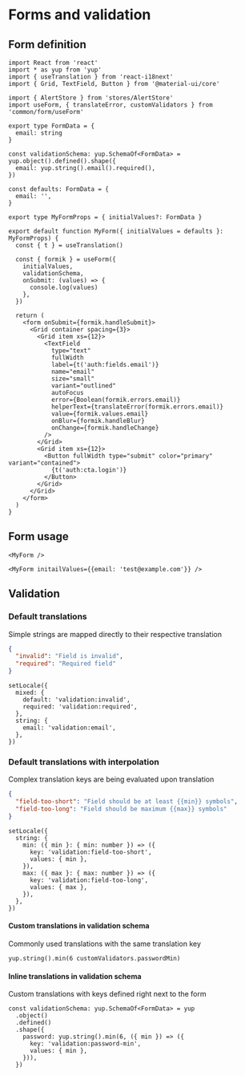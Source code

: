 # Forms and validation

## Form definition

```tsx
import React from 'react'
import * as yup from 'yup'
import { useTranslation } from 'react-i18next'
import { Grid, TextField, Button } from '@material-ui/core'

import { AlertStore } from 'stores/AlertStore'
import useForm, { translateError, customValidators } from 'common/form/useForm'

export type FormData = {
  email: string
}

const validationSchema: yup.SchemaOf<FormData> = yup.object().defined().shape({
  email: yup.string().email().required(),
})

const defaults: FormData = {
  email: '',
}

export type MyFormProps = { initialValues?: FormData }

export default function MyForm({ initialValues = defaults }: MyFormProps) {
  const { t } = useTranslation()

  const { formik } = useForm({
    initialValues,
    validationSchema,
    onSubmit: (values) => {
      console.log(values)
    },
  })

  return (
    <form onSubmit={formik.handleSubmit}>
      <Grid container spacing={3}>
        <Grid item xs={12}>
          <TextField
            type="text"
            fullWidth
            label={t('auth:fields.email')}
            name="email"
            size="small"
            variant="outlined"
            autoFocus
            error={Boolean(formik.errors.email)}
            helperText={translateError(formik.errors.email)}
            value={formik.values.email}
            onBlur={formik.handleBlur}
            onChange={formik.handleChange}
          />
        </Grid>
        <Grid item xs={12}>
          <Button fullWidth type="submit" color="primary" variant="contained">
            {t('auth:cta.login')}
          </Button>
        </Grid>
      </Grid>
    </form>
  )
}
```

## Form usage

```tsx
<MyForm />

<MyForm initailValues={{email: 'test@example.com'}} />
```

## Validation

### Default translations

Simple strings are mapped directly to their respective translation

```json
{
  "invalid": "Field is invalid",
  "required": "Required field"
}
```

```tsx
setLocale({
  mixed: {
    default: 'validation:invalid',
    required: 'validation:required',
  },
  string: {
    email: 'validation:email',
  },
})
```

### Default translations with interpolation

Complex translation keys are being evaluated upon translation

```json
{
  "field-too-short": "Field should be at least {{min}} symbols",
  "field-too-long": "Field should be maximum {{max}} symbols"
}
```

```tsx
setLocale({
  string: {
    min: ({ min }: { min: number }) => ({
      key: 'validation:field-too-short',
      values: { min },
    }),
    max: ({ max }: { max: number }) => ({
      key: 'validation:field-too-long',
      values: { max },
    }),
  },
})
```

#### Custom translations in validation schema

Commonly used translations with the same translation key

```tsx
yup.string().min(6 customValidators.passwordMin)
```

#### Inline translations in validation schema

Custom translations with keys defined right next to the form

```tsx
const validationSchema: yup.SchemaOf<FormData> = yup
  .object()
  .defined()
  .shape({
    password: yup.string().min(6, ({ min }) => ({
      key: 'validation:password-min',
      values: { min },
    })),
  })
```
